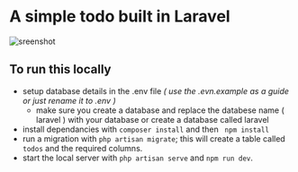 # A simple todo built in Laravel
![](/public/assets.1.png "sreenshot")
## To run this locally
- setup database details in the .env file *( use the .evn.example as a guide or just rename it to .env )*
	- make sure you create a database and replace the databese name ( laravel ) with your database or create a database called laravel
- install dependancies with `composer install` and then ` npm install`
- run a migration with `php artisan migrate`; this will create a table called `todos` and the required columns.
- start the local server with `php artisan serve` and `npm run dev`.

